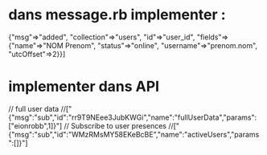 # dans message.rb implementer :

{"msg"=>"added", "collection"=>"users", "id"=>"user_id",
 "fields"=>{"name"=>"NOM Prenom", "status"=>"online", "username"=>"prenom.nom", "utcOffset"=>2}}]

# implementer dans API

// full user data
//["{\"msg\":\"sub\",\"id\":\"rr9T9NEee3JubKWGi\",\"name\":\"fullUserData\",\"params\":[\"eionrobb\",1]}"]
// Subscribe to user presences
//["{\"msg\":\"sub\",\"id\":\"WMzRMsMY58EKeBcBE\",\"name\":\"activeUsers\",\"params\":[]}"]
